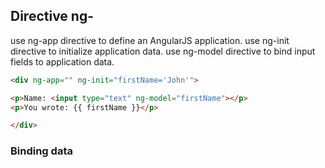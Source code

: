 
## Directive ng- 

use ng-app directive to define an AngularJS application.
use ng-init directive to initialize application data.
use ng-model directive to bind input fields to application data.

```html
<div ng-app="" ng-init="firstName='John'">

<p>Name: <input type="text" ng-model="firstName"></p>
<p>You wrote: {{ firstName }}</p>

</div>
```

### Binding data

```

